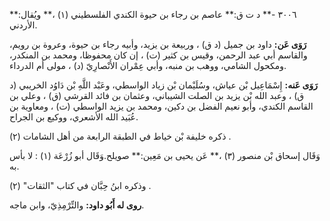 ٣٠٠٦ -** د ت ق:** عاصم بن رجاء بن حيوة الكندي الفلسطيني (١) ،** ويُقال:** الأردني.

**رَوَى عَن:** داود بن جميل (د ق) ، وربيعة بن يزيد، وأبيه رجاء بن حيوة، وعروة بن رويم، والقاسم أبي عبد الرحمن، وقيس بن كثير (ت) ، إن كان محفوظا، ومحمد بن المنكدر، ومكحول الشامي، ووهب بن منبه، وأبي عِمْران الأَنْصارِيّ (د) ، مولى أم الدرداء.

**رَوَى عَنه:** إِسْمَاعِيل بْن عياش، وسُلَيْمان بْن زياد الواسطي، وعَبْد اللَّهِ بْن دَاوُد الخريبي (د ق) ، وعبد الله بْن يزيد بن الصلت الشيباني، وعثمان بن فائد القرشي (ق) ، وعلي بن القاسم الكندي، وأبو نعيم الفضل بن دكين، ومحمد بن يزيد الواسطي (ت) ، ومعاوية بن عُبَيد الله الأشعري، ووكيع بن الجراح.

ذكره خليفة بْن خياط في الطبقة الرابعة من أهل الشامات (٢) .

وَقَال إسحاق بْن منصور (٣) ،** عَن يحيى بن مَعِين:** صويلح.وَقَال أبو زُرْعَة (١) : لا بأس به.

وذكره ابنُ حِبَّان في كتاب "الثقات" (٢) .

**روى له أَبُو داود:** والتِّرْمِذِيّ، وابن ماجه.